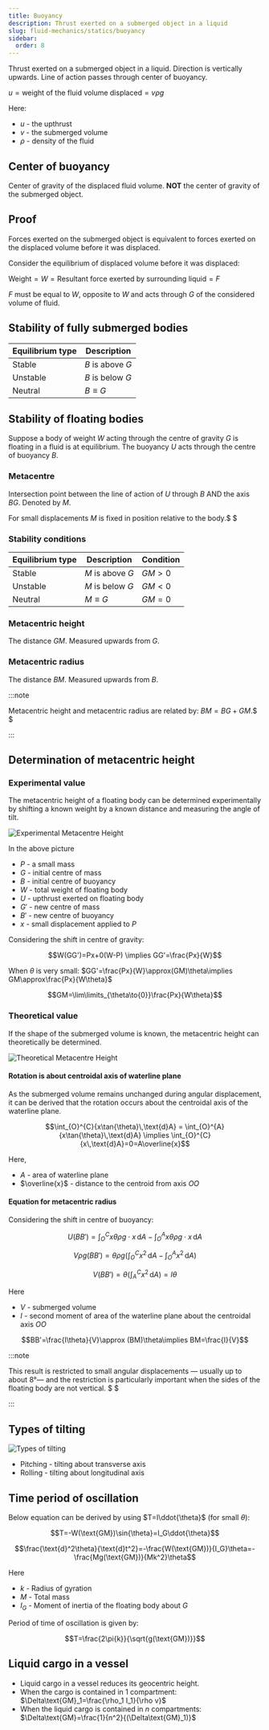 ```yaml
---
title: Buoyancy
description: Thrust exerted on a submerged object in a liquid
slug: fluid-mechanics/statics/buoyancy
sidebar:
  order: 8
---
```


Thrust exerted on a submerged object in a liquid. Direction is vertically
upwards. Line of action passes through center of buoyancy.

$u=\text{weight of the fluid volume displaced}=v\rho{g}$

Here:

- $u$ - the upthrust
- $v$ - the submerged volume
- $\rho$ - density of the fluid

## Center of buoyancy

Center of gravity of the displaced fluid volume. **NOT** the center of gravity
of the submerged object.

## Proof

Forces exerted on the submerged object is equivalent to forces exerted on the
displaced volume before it was displaced.

Consider the equilibrium of displaced volume before it was displaced:

$\text{Weight}=W=\text{Resultant force exerted by surrounding liquid}=F$

$F$ must be equal to $W$, opposite to $W$ and acts through $G$ of the considered
volume of fluid.

## Stability of fully submerged bodies

| Equilibrium type | Description      |
| ---------------- | ---------------- |
| Stable           | $B$ is above $G$ |
| Unstable         | $B$ is below $G$ |
| Neutral          | ${B}\equiv{G}$   |

## Stability of floating bodies

Suppose a body of weight $W$ acting through the centre of gravity $G$ is
floating in a fluid is at equilibrium. The buoyancy $U$ acts through the centre
of buoyancy $B$.

### Metacentre

Intersection point between the line of action of $U$ through $B$ AND the axis
$BG$. Denoted by $M$.

For small displacements $M$ is fixed in position relative to the body.$ $

### Stability conditions

| Equilibrium type | Description      | Condition |
| ---------------- | ---------------- | --------- |
| Stable           | $M$ is above $G$ | $GM>0$    |
| Unstable         | $M$ is below $G$ | $GM<0$    |
| Neutral          | $M\equiv{G}$     | $GM=0$    |

### Metacentric height

The distance $GM$. Measured upwards from $G$.

### Metacentric radius

The distance $BM$. Measured upwards from $B$.

:::note

Metacentric height and metacentric radius are related by: $BM=BG+GM$.$ $

:::

## Determination of metacentric height

### Experimental value

The metacentric height of a floating body can be determined experimentally by
shifting a known weight by a known distance and measuring the angle of tilt.

![Experimental Metacentre Height](/fluids/experimental-metacentre-height.jpg)

In the above picture

- $P$ - a small mass
- $G$ - initial centre of mass
- $B$ - initial centre of buoyancy
- $W$ - total weight of floating body
- $U$ - upthrust exerted on floating body
- $G'$ - new centre of mass
- $B'$ - new centre of buoyancy
- $x$ - small displacement applied to $P$

Considering the shift in centre of gravity:

```math
W(GG')=Px+0(W-P) \implies GG'=\frac{Px}{W}
```

When $\theta$ is very small:
$GG'=\frac{Px}{W}\approx(GM)\theta\implies GM\approx\frac{Px}{W\theta}$

```math
GM=\lim\limits_{\theta\to{0}}\frac{Px}{W\theta}
```

### Theoretical value

If the shape of the submerged volume is known, the metacentric height can
theoretically be determined.

![Theoretical Metacentre Height](/fluids/theoretical-metacentre-height.jpg)

#### Rotation is about centroidal axis of waterline plane

As the submerged volume remains unchanged during angular displacement, it can be
derived that the rotation occurs about the centroidal axis of the waterline
plane.

```math
\int_{O}^{C}{x\tan{\theta}\,\text{d}A}
=
\int_{O}^{A}{x\tan{\theta}\,\text{d}A}
\implies
\int_{O}^{C}{x\,\text{d}A}=0=A\overline{x}
```

Here,

- $A$ - area of waterline plane
- $\overline{x}$ - distance to the centroid from axis $OO$

#### Equation for metacentric radius

Considering the shift in centre of buoyancy:

```math
U(BB')=
\int_{O}^{C}{x\theta\rho{g}\cdot{x}\,\text{d}A}
-
\int_{O}^{A}{x\theta\rho{g}\cdot{x}\,\text{d}A}
```

```math
V\rho{g}(BB')=
\theta\rho{g}
\Bigg(
\int_{O}^{C}{x^2\,\text{d}A}
-
\int_{O}^{A}{x^2\,\text{d}A}
\Bigg)
```

```math
V(BB')=
\theta
\bigg(
\int_{A}^{C}{x^2\,\text{d}A}
\bigg)
=I\theta
```

Here

- $V$ - submerged volume
- $I$ - second moment of area of the waterline plane about the centroidal axis
  $OO$

```math
BB'=\frac{I\theta}{V}\approx (BM)\theta\implies BM=\frac{I}{V}
```

:::note

This result is restricted to small angular displacements — usually up to about
$8°$— and the restriction is particularly important when the sides of the
floating body are not vertical. $ $

:::

## Types of tilting

![Types of tilting](/fluids/types-of-tilting.jpg)

- Pitching - tilting about transverse axis
- Rolling - tilting about longitudinal axis

## Time period of oscillation

Below equation can be derived by using $T=I\ddot{\theta}$ (for small $\theta$):

```math
T=-W(\text{GM})\sin{\theta}=I_G\ddot{\theta}
```

```math
\frac{\text{d}^2\theta}{\text{d}t^2}=-\frac{W(\text{GM})}{I_G}\theta=-\frac{Mg(\text{GM})}{Mk^2}\theta
```

Here

- $k$ - Radius of gyration
- $M$ - Total mass
- $I_G$ - Moment of inertia of the floating body about $G$

Period of time of oscillation is given by:

```math
T=\frac{2\pi{k}}{\sqrt{g(\text{GM})}}
```

## Liquid cargo in a vessel

- Liquid cargo in a vessel reduces its geocentric height.
- When the cargo is contained in 1 compartment:  
  $\Delta\text{GM}_1=\frac{\rho_1 I_1}{\rho v}$
- When the liquid cargo is contained in $n$ compartments:  
  $\Delta\text{GM}=\frac{1}{n^2}{(\Delta\text{GM}_1)}$
